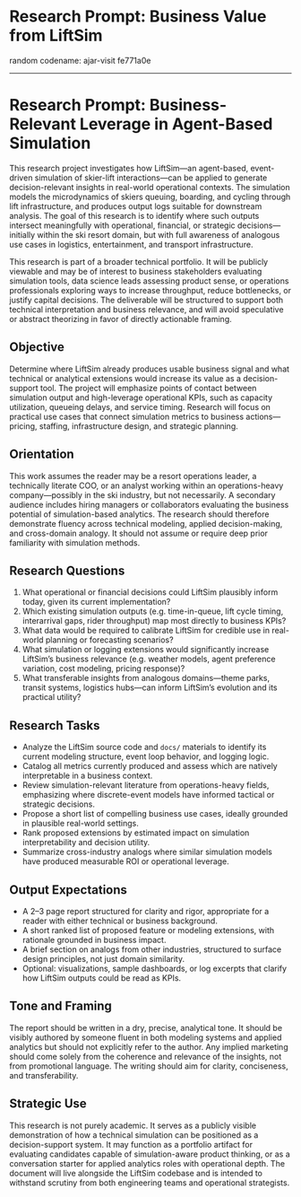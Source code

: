 # Research Prompt: Business Value from LiftSim

random codename: ajar-visit fe771a0e

***

# Research Prompt: Business-Relevant Leverage in Agent-Based Simulation

This research project investigates how LiftSim—an agent-based, event-driven simulation of skier-lift interactions—can be applied to generate decision-relevant insights in real-world operational contexts. The simulation models the microdynamics of skiers queuing, boarding, and cycling through lift infrastructure, and produces output logs suitable for downstream analysis. The goal of this research is to identify where such outputs intersect meaningfully with operational, financial, or strategic decisions—initially within the ski resort domain, but with full awareness of analogous use cases in logistics, entertainment, and transport infrastructure.

This research is part of a broader technical portfolio. It will be publicly viewable and may be of interest to business stakeholders evaluating simulation tools, data science leads assessing product sense, or operations professionals exploring ways to increase throughput, reduce bottlenecks, or justify capital decisions. The deliverable will be structured to support both technical interpretation and business relevance, and will avoid speculative or abstract theorizing in favor of directly actionable framing.

## Objective

Determine where LiftSim already produces usable business signal and what technical or analytical extensions would increase its value as a decision-support tool. The project will emphasize points of contact between simulation output and high-leverage operational KPIs, such as capacity utilization, queueing delays, and service timing. Research will focus on practical use cases that connect simulation metrics to business actions—pricing, staffing, infrastructure design, and strategic planning.

## Orientation

This work assumes the reader may be a resort operations leader, a technically literate COO, or an analyst working within an operations-heavy company—possibly in the ski industry, but not necessarily. A secondary audience includes hiring managers or collaborators evaluating the business potential of simulation-based analytics. The research should therefore demonstrate fluency across technical modeling, applied decision-making, and cross-domain analogy. It should not assume or require deep prior familiarity with simulation methods.

## Research Questions

1. What operational or financial decisions could LiftSim plausibly inform today, given its current implementation?
2. Which existing simulation outputs (e.g. time-in-queue, lift cycle timing, interarrival gaps, rider throughput) map most directly to business KPIs?
3. What data would be required to calibrate LiftSim for credible use in real-world planning or forecasting scenarios?
4. What simulation or logging extensions would significantly increase LiftSim’s business relevance (e.g. weather models, agent preference variation, cost modeling, pricing response)?
5. What transferable insights from analogous domains—theme parks, transit systems, logistics hubs—can inform LiftSim’s evolution and its practical utility?

## Research Tasks

* Analyze the LiftSim source code and `docs/` materials to identify its current modeling structure, event loop behavior, and logging logic.
* Catalog all metrics currently produced and assess which are natively interpretable in a business context.
* Review simulation-relevant literature from operations-heavy fields, emphasizing where discrete-event models have informed tactical or strategic decisions.
* Propose a short list of compelling business use cases, ideally grounded in plausible real-world settings.
* Rank proposed extensions by estimated impact on simulation interpretability and decision utility.
* Summarize cross-industry analogs where similar simulation models have produced measurable ROI or operational leverage.

## Output Expectations

* A 2–3 page report structured for clarity and rigor, appropriate for a reader with either technical or business background.
* A short ranked list of proposed feature or modeling extensions, with rationale grounded in business impact.
* A brief section on analogs from other industries, structured to surface design principles, not just domain similarity.
* Optional: visualizations, sample dashboards, or log excerpts that clarify how LiftSim outputs could be read as KPIs.

## Tone and Framing

The report should be written in a dry, precise, analytical tone. It should be visibly authored by someone fluent in both modeling systems and applied analytics but should not explicitly refer to the author. Any implied marketing should come solely from the coherence and relevance of the insights, not from promotional language. The writing should aim for clarity, conciseness, and transferability.

## Strategic Use

This research is not purely academic. It serves as a publicly visible demonstration of how a technical simulation can be positioned as a decision-support system. It may function as a portfolio artifact for evaluating candidates capable of simulation-aware product thinking, or as a conversation starter for applied analytics roles with operational depth. The document will live alongside the LiftSim codebase and is intended to withstand scrutiny from both engineering teams and operational strategists.

